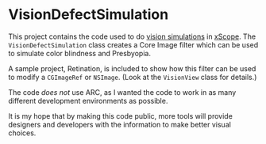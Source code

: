 VisionDefectSimulation
======================

This project contains the code used to do [vision simulations](http://xscopeapp.com/testing#3) in [xScope](http://xscopeapp.com/). The `VisionDefectSimulation` class creates a Core Image filter which can be used to simulate color blindness and Presbyopia.

A sample project, Retination, is included to show how this filter can be used to modify a `CGImageRef` or `NSImage`. (Look at the `VisionView` class for details.)

The code _does not_ use ARC, as I wanted the code to work in as many different development environments as possible.

It is my hope that by making this code public, more tools will provide designers and developers with the information to make better visual choices.